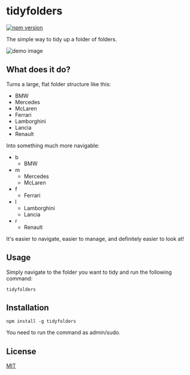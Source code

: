 # tidyfolders

[![npm version](https://badge.fury.io/js/tidyfolders.svg)](https://badge.fury.io/js/tidyfolders)

The simple way to tidy up a folder of folders.

![demo image](http://i.imgur.com/i54rjjK.gif)

## What does it do?

Turns a large, flat folder structure like this:

- BMW
- Mercedes
- McLaren
- Ferrari
- Lamborghini
- Lancia
- Renault

Into something much more navigable:

- b
    - BMW
- m
    - Mercedes
    - McLaren
- f
    - Ferrari
- l
    - Lamborghini
    - Lancia
- r
    - Renault

It's easier to navigate, easier to manage, and definitely easier to look at!

## Usage

Simply navigate to the folder you want to tidy and run the following command:

    tidyfolders

## Installation

    npm install -g tidyfolders

You need to run the command as admin/sudo.

## License

[MIT](/LICENSE)
